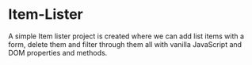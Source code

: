 # Item-Lister
A simple Item lister project is created where we can add list items with a form, delete them and filter through them all with vanilla JavaScript and DOM properties and methods.
